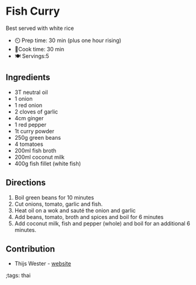 # Fish Curry 

Best served with white rice

- ⏲️ Prep time: 30 min (plus one hour rising)
- 🍳Cook time: 30 min
- 🍽️ Servings:5

## Ingredients
- 3T neutral oil
- 1 onion
- 1 red onion
- 2 cloves of garlic
- 4cm ginger
- 1 red pepper
- 1t curry powder
- 250g green beans
- 4 tomatoes
- 200ml fish broth
- 200ml coconut milk
- 400g fish fillet (white fish)


## Directions
1. Boil green beans for 10 minutes
2. Cut onions, tomato, garlic and fish.
3. Heat oil on a wok and sauté the onion and garlic
4. Add beans, tomato, broth and spices and boil for 6 minutes
5. Add coconut milk, fish and pepper (whole) and boil for an additional 6 minutes.


## Contribution
- Thijs Wester - [website](twester.tk)

;tags: thai
